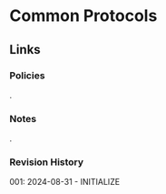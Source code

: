 # Common Protocols


## Links
### Policies
.
### Notes
.
### Revision History
001: 2024-08-31 - INITIALIZE